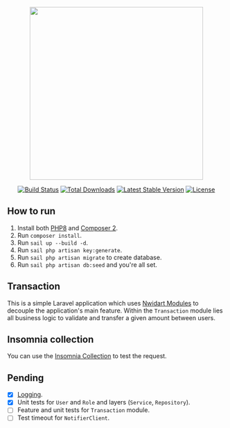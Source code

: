 <p align="center"><a href="https://laravel.com" target="_blank"><img src="https://raw.githubusercontent.com/laravel/art/master/logo-lockup/5%20SVG/2%20CMYK/1%20Full%20Color/laravel-logolockup-cmyk-red.svg" width="400"></a></p>

<p align="center">
<a href="https://travis-ci.org/laravel/framework"><img src="https://travis-ci.org/laravel/framework.svg" alt="Build Status"></a>
<a href="https://packagist.org/packages/laravel/framework"><img src="https://img.shields.io/packagist/dt/laravel/framework" alt="Total Downloads"></a>
<a href="https://packagist.org/packages/laravel/framework"><img src="https://img.shields.io/packagist/v/laravel/framework" alt="Latest Stable Version"></a>
<a href="https://packagist.org/packages/laravel/framework"><img src="https://img.shields.io/packagist/l/laravel/framework" alt="License"></a>
</p>

## How to run

1. Install both [PHP8](https://www.php.net/releases/8.0/en.php) and [Composer 2](https://getcomposer.org/download/).
2. Run `composer install`.
3. Run `sail up --build -d`.
4. Run `sail php artisan key:generate`.
5. Run `sail php artisan migrate` to create database.
6. Run `sail php artisan db:seed` and you're all set.

## Transaction
This is a simple Laravel application which uses [Nwidart Modules](https://nwidart.com/laravel-modules/v6/introduction) to decouple the application's main feature. Within the `Transaction` module lies all business logic to validate and transfer a given amount between users.

## Insomnia collection
You can use the [Insomnia Collection](https://github.com/diego2337/simplificado/blob/develop/simplificado.json) to test the request.
## Pending

- [X] [Logging](https://laravel.com/docs/8.x/logging).
- [X] Unit tests for `User` and `Role` and layers (`Service`, `Repository`).
- [ ] Feature and unit tests for `Transaction` module.
- [ ] Test timeout for `NotifierClient`.
